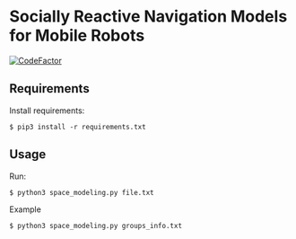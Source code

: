 # Socially Reactive Navigation Models for Mobile Robots
<a href="https://www.codefactor.io/repository/github/franciscormelo/socially-reactive-navigation-models/overview/master"><img src="https://www.codefactor.io/repository/github/franciscormelo/socially-reactive-navigation-models/badge/master?s=0f0ee85f8d2be20bfdbb8f4d0f4570c86de5f61a" alt="CodeFactor" /></a>
## Requirements
Install requirements:
```
$ pip3 install -r requirements.txt
```
## Usage
Run:
```
$ python3 space_modeling.py file.txt 
```
Example
```
$ python3 space_modeling.py groups_info.txt
```
